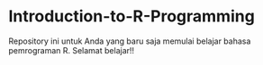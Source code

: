 # Introduction-to-R-Programming
Repository ini untuk Anda yang baru saja memulai belajar bahasa pemrograman R. Selamat belajar!!
